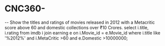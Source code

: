 # CNC360-
-- Show the titles and ratings of movies released in 2012 with a Metacritic score above 60 and domestic collections over ₹10 Crores.
select 
	i.title, i.rating 
    from imdb i
    join earning e on i.Movie_id = e.Movie_id
    where i.title like '%2012%' and i.MetaCritic >60 and e.Domestic >10000000;
